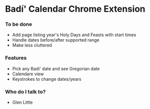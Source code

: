 # Badí' Calendar Chrome Extension #


### To be done ###

* Add page listing year's Holy Days and Feasts with start times
* Handle dates before/after supported range
* Make less cluttered

### Features ###

* Pick any Badí' date and see Gregorian date
* Calendare view
* Keystrokes to change dates/years


### Who do I talk to? ###

* Glen Little